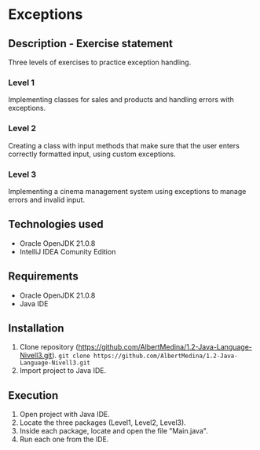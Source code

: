 # Exceptions

## Description - Exercise statement
Three levels of exercises to practice exception handling.

### Level 1
Implementing classes for sales and products and handling errors with exceptions.

### Level 2
Creating a class with input methods that make sure that the user enters correctly formatted input, using custom exceptions.

### Level 3
Implementing a cinema management system using exceptions to manage errors and invalid input.

## Technologies used
- Oracle OpenJDK 21.0.8
- IntelliJ IDEA Comunity Edition

## Requirements
- Oracle OpenJDK 21.0.8
- Java IDE

## Installation
1. Clone repository (https://github.com/AlbertMedina/1.2-Java-Language-Nivell3.git).
`git clone https://github.com/AlbertMedina/1.2-Java-Language-Nivell3.git`
2. Import project to Java IDE.

## Execution
1. Open project with Java IDE.
2. Locate the three packages (Level1, Level2, Level3).
3. Inside each package, locate and open the file "Main.java".
4. Run each one from the IDE.
